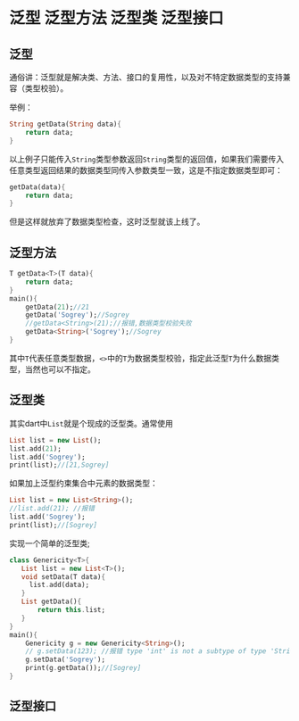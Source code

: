 #  泛型 泛型方法 泛型类 泛型接口


## 泛型 

通俗讲：泛型就是解决类、方法、接口的复用性，以及对不特定数据类型的支持兼容（类型校验）。

举例：
``` dart
String getData(String data){
    return data;
}
```
以上例子只能传入`String`类型参数返回`String`类型的返回值，如果我们需要传入任意类型返回结果的数据类型同传入参数类型一致，这是不指定数据类型即可：
``` dart
getData(data){
    return data;
}
```
但是这样就放弃了数据类型检查，这时泛型就该上线了。

## 泛型方法 

``` dart
T getData<T>(T data){
    return data;
}
main(){
    getData(21);//21
    getData('Sogrey');//Sogrey
    //getData<String>(21);//报错,数据类型校验失败
    getData<String>('Sogrey');//Sogrey
}
```
其中`T`代表任意类型数据，`<>`中的`T`为数据类型校验，指定此泛型`T`为什么数据类型，当然也可以不指定。

## 泛型类 

其实dart中`List`就是个现成的泛型类。通常使用
``` dart
List list = new List();
list.add(21);
list.add('Sogrey');
print(list);//[21,Sogrey]
```
如果加上泛型约束集合中元素的数据类型：
``` dart
List list = new List<String>();
//list.add(21); //报错
list.add('Sogrey');
print(list);//[Sogrey]
```

实现一个简单的泛型类;
``` dart
class Genericity<T>{
   List list = new List<T>();
   void setData(T data){
     list.add(data);
   }
   List getData(){
       return this.list;
   }
}
main(){
    Genericity g = new Genericity<String>();
    // g.setData(123); //报错 type 'int' is not a subtype of type 'String' of 'data'
    g.setData('Sogrey');
    print(g.getData());//[Sogrey]
}
```

## 泛型接口
